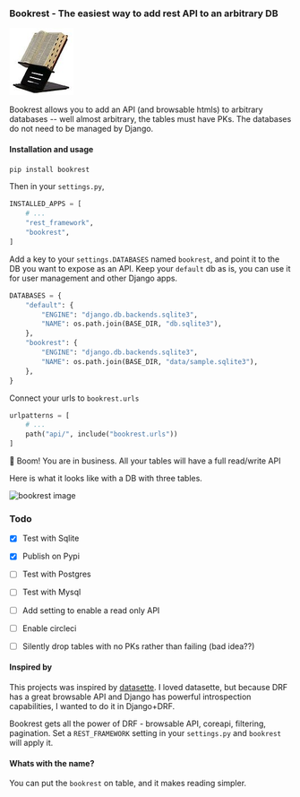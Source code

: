 ### Bookrest - The easiest way to add rest API to an arbitrary DB


![bookrest image](assets/bookrest.jpg)

Bookrest allows you to add an API (and browsable htmls) to arbitrary databases -- well almost arbitrary, the tables must have PKs.
The databases do not need to be managed by Django.


#### Installation and usage


```bash
pip install bookrest
```

Then in your `settings.py`,


```python
INSTALLED_APPS = [
    # ...
    "rest_framework",
    "bookrest",
]
```

Add a key to your `settings.DATABASES` named `bookrest`, and point it to the DB you want to expose as an API. Keep your `default` db as is, you can use it for user management and other Django apps.

```python
DATABASES = {
    "default": {
        "ENGINE": "django.db.backends.sqlite3",
        "NAME": os.path.join(BASE_DIR, "db.sqlite3"),
    },
    "bookrest": {
        "ENGINE": "django.db.backends.sqlite3",
        "NAME": os.path.join(BASE_DIR, "data/sample.sqlite3"),
    },
}
```

Connect your urls to `bookrest.urls`

```python
urlpatterns = [
    # ...
    path("api/", include("bookrest.urls"))
]
```

🚀 Boom! You are in business. All your tables will have a full read/write API

Here is what it looks like with a DB with three tables.

![bookrest image](assets/bookrest.gif)

### Todo

- [X] Test with Sqlite
- [X] Publish on Pypi
- [ ] Test with Postgres
- [ ] Test with Mysql
- [ ] Add setting to enable a read only API
- [ ] Enable circleci
- [ ] Silently drop tables with no PKs rather than failing (bad idea??)


#### Inspired by

This projects was inspired by [datasette](https://github.com/simonw/datasette). I loved datasette, but because DRF has a great browsable API and Django has powerful introspection capabilities, I wanted to do it in Django+DRF.

Bookrest gets all the power of DRF - browsable API, coreapi, filtering, pagination. Set a `REST_FRAMEWORK` setting in your `settings.py` and `bookrest` will apply it.

#### Whats with the name?

You can put the `bookrest` on table, and it makes reading simpler.
